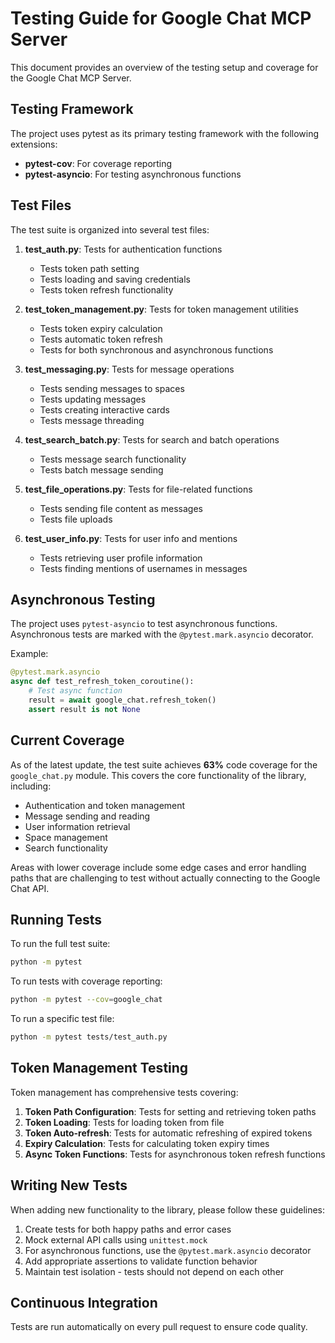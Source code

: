 # Testing Guide for Google Chat MCP Server

This document provides an overview of the testing setup and coverage for the Google Chat MCP Server.

## Testing Framework

The project uses pytest as its primary testing framework with the following extensions:

- **pytest-cov**: For coverage reporting
- **pytest-asyncio**: For testing asynchronous functions

## Test Files

The test suite is organized into several test files:

1. **test_auth.py**: Tests for authentication functions
   - Tests token path setting
   - Tests loading and saving credentials
   - Tests token refresh functionality

2. **test_token_management.py**: Tests for token management utilities
   - Tests token expiry calculation
   - Tests automatic token refresh
   - Tests for both synchronous and asynchronous functions

3. **test_messaging.py**: Tests for message operations
   - Tests sending messages to spaces
   - Tests updating messages
   - Tests creating interactive cards
   - Tests message threading

4. **test_search_batch.py**: Tests for search and batch operations
   - Tests message search functionality
   - Tests batch message sending

5. **test_file_operations.py**: Tests for file-related functions
   - Tests sending file content as messages
   - Tests file uploads

6. **test_user_info.py**: Tests for user info and mentions
   - Tests retrieving user profile information
   - Tests finding mentions of usernames in messages

## Asynchronous Testing

The project uses `pytest-asyncio` to test asynchronous functions. Asynchronous tests are marked with the `@pytest.mark.asyncio` decorator.

Example:
```python
@pytest.mark.asyncio
async def test_refresh_token_coroutine():
    # Test async function
    result = await google_chat.refresh_token()
    assert result is not None
```

## Current Coverage

As of the latest update, the test suite achieves **63%** code coverage for the `google_chat.py` module. This covers the core functionality of the library, including:

- Authentication and token management
- Message sending and reading
- User information retrieval
- Space management
- Search functionality

Areas with lower coverage include some edge cases and error handling paths that are challenging to test without actually connecting to the Google Chat API.

## Running Tests

To run the full test suite:

```bash
python -m pytest
```

To run tests with coverage reporting:

```bash
python -m pytest --cov=google_chat
```

To run a specific test file:

```bash
python -m pytest tests/test_auth.py
```

## Token Management Testing

Token management has comprehensive tests covering:

1. **Token Path Configuration**: Tests for setting and retrieving token paths
2. **Token Loading**: Tests for loading token from file
3. **Token Auto-refresh**: Tests for automatic refreshing of expired tokens
4. **Expiry Calculation**: Tests for calculating token expiry times
5. **Async Token Functions**: Tests for asynchronous token refresh functions

## Writing New Tests

When adding new functionality to the library, please follow these guidelines:

1. Create tests for both happy paths and error cases
2. Mock external API calls using `unittest.mock`
3. For asynchronous functions, use the `@pytest.mark.asyncio` decorator
4. Add appropriate assertions to validate function behavior
5. Maintain test isolation - tests should not depend on each other

## Continuous Integration

Tests are run automatically on every pull request to ensure code quality. 